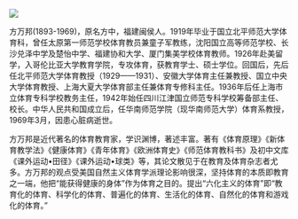 ![](https://s2.loli.net/2022/08/31/xMqz43wJ6ZsFjAo.png)

方万邦(1893-1969)，原名方中，福建闽侯人。1919年毕业于国立北平师范大学体育科，曾任太原第一师范学校体育教员兼童子军教练，沈阳国立高等师范学校、长沙兑泽中学及楚怡中学、福建协和大学、厦门集美学校体育教师。1926年赴美留学，入哥伦比亚大学教育学院，专攻体育，获教育学士、硕士学位。回国后，先后任北平师范大学体育教授（1929——1931）、安徽大学体育主任兼教授、国立中央大学体育教授、上海大夏大学体育部主任兼体育专修科主任。1936年后任上海市立体育专科学校教务主任，1942年始任四川江津国立师范专科学校筹备部主任、校长。中华人民共和国成立后，任华南师范学院（现华南师范大学）体育系教授，1969年3月，因患心脏病逝世。

方万邦是近代著名的体育教育家，学识渊博，著述丰富。著有《体育原理》《新体育教学法》《健康体育》《青年体育》《欧洲体育史》《师范体育教科书》及初中文库《课外运动•田径》《课外运动•球类》等，其论文散见于在教育及体育杂志者尤多。方万邦的观点受美国自然主义体育学派理论影响很深，坚持体育的本质即教育之一端，他把“能获得健康的身体”作为体育之目的。提出“六化主义的体育”即“教育化的体育、科学化的体育、普遍化的体育、生活化的体育、自然化的体育和游戏化的体育。”
